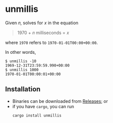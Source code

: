 # unmillis

Given 𝑛, solves for 𝑥 in the equation 

> 1970 + 𝑛 milliseconds = 𝑥  

where `1970` refers to `1970-01-01T00:00+00:00`.

In other words, 
```console
$ unmillis -10
1969-12-31T23:59:59.990+00:00
$ unmillis 1000
1970-01-01T00:00:01+00:00
```

## Installation

- Binaries can be downloaded from [Releases](https://github.com/joar/unmillis/releases); or
- if you have `cargo`, you can run 
  ```
  cargo install unmillis
  ```

